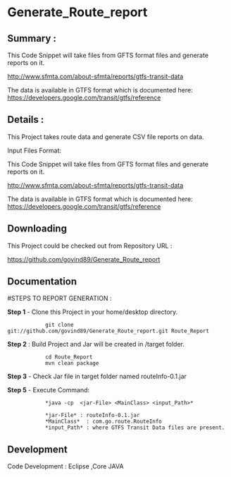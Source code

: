 # Generate_Route_report

Summary :
-----------

This Code Snippet will take  files from GFTS format files and generate reports on it. 

http://www.sfmta.com/about-sfmta/reports/gtfs-transit-data

The data is available in GTFS format which is documented here:
https://developers.google.com/transit/gtfs/reference

Details :
-----------

This Project takes route data and generate CSV file reports on data.

Input Files Format:

This Code Snippet will take files from GFTS format files and generate reports on it.

http://www.sfmta.com/about-sfmta/reports/gtfs-transit-data

The data is available in GTFS format which is documented here: https://developers.google.com/transit/gtfs/reference


Downloading
-----------

This Project could be checked out from Repository URL :

https://github.com/govind89/Generate_Route_report

Documentation
-------------


#STEPS TO REPORT GENERATION :

**Step 1** - Clone this Project in your home/desktop directory. 

				git clone git://github.com/govind89/Generate_Route_report.git Route_Report

**Step 2** : Build Project and Jar will be created in /target folder.

				cd Route_Report
				mvn clean package

**Step 3** - Check Jar file in target folder named routeInfo-0.1.jar 

**Step 5** - Execute  Command:
				
				*java -cp  <jar-File> <MainClass> <input_Path>*
				
				*jar-File* : routeInfo-0.1.jar
				*MainClass*  : com.go.route.RouteInfo
				*input_Path* : where GTFS Transit Data files are present.
				

Development
-----------
Code Development : Eclipse ,Core JAVA
